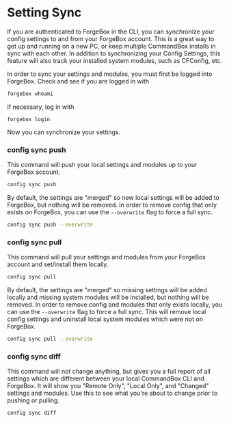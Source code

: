 # Setting Sync

If you are authenticated to ForgeBox in the CLI, you can synchronize your config settings to and from your ForgeBox account.  This is a great way to get up and running on a new PC, or keep multiple CommandBox installs in sync with each other.  In addition to synchronizing your Config Settings, this feature will also track your installed system modules, such as CFConfig, etc.

In order to sync your settings and modules, you must first be logged into ForgeBox.  Check and see if you are logged in with

```bash
forgebox whoami
```

If necessary, log in with

```
forgebox login
```

Now you can synchronize your settings.

### config sync push

This command will push your local settings and modules up to your ForgeBox account.

```bash
config sync push
```

By default, the settings are "merged" so new local settings will be added to ForgeBox, but nothing will be removed.  In order to remove config that only exists on ForgeBox, you can use the `--overwrite` flag to force a full sync.

```bash
config sync push --overwrite
```

### config sync pull

This command will pull your settings and modules from your ForgeBox account and set/install them locally.

```bash
config sync pull
```

By default, the settings are "merged" so missing settings will be added locally and missing system modules will be installed, but nothing will be removed.  In order to remove config and modules that only exists locally, you can use the `--overwrite` flag to force a full sync.  This will remove local config settings and uninstall local system modules which were not on ForgeBox.

```bash
config sync pull --overwrite
```

### config sync diff

This command will not change anything, but gives you a full report of all settings which are different between your local CommandBox CLI and ForgeBox.  It will show you "Remote Only", "Local Only", and "Changed" settings and modules.  Use this to see what you're about to change prior to pushing or pulling.

```bash
config sync diff
```

